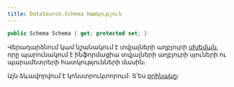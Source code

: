 ```yaml
---
title: DataSource.Schema հատկություն
---
```


```c#
public Schema Schema { get; protected set; }
```

Վերադարձնում կամ նշանակում է տվյալների աղբյուրի [սխեման](../../types/schema.md), որը պարունակում է ինֆորմացիա տվյալների աղբյուրի սյուների ու պարամետրերի հատկությունների մասին։

Այն ձևավորվում է կոնստրուկտորում։
Տ՛ես [օրինակը](../ds_guide.md#կոնստրուկտորի-ձևավորում)։